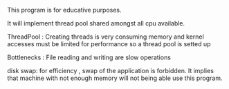This program is for educative purposes.

It will implement thread pool shared amongst all cpu available.

ThreadPool :
Creating threads is very consuming memory and kernel accesses must be limited for performance
so a thread pool is setted up

Bottlenecks :
File reading and writing are slow operations

disk swap:
for efficiency , swap of the application is forbidden.
It implies that machine with not enough memory will not being able use this program.